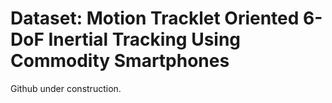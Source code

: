 # Dataset: Motion Tracklet Oriented 6-DoF Inertial Tracking Using Commodity Smartphones

Github under construction.
